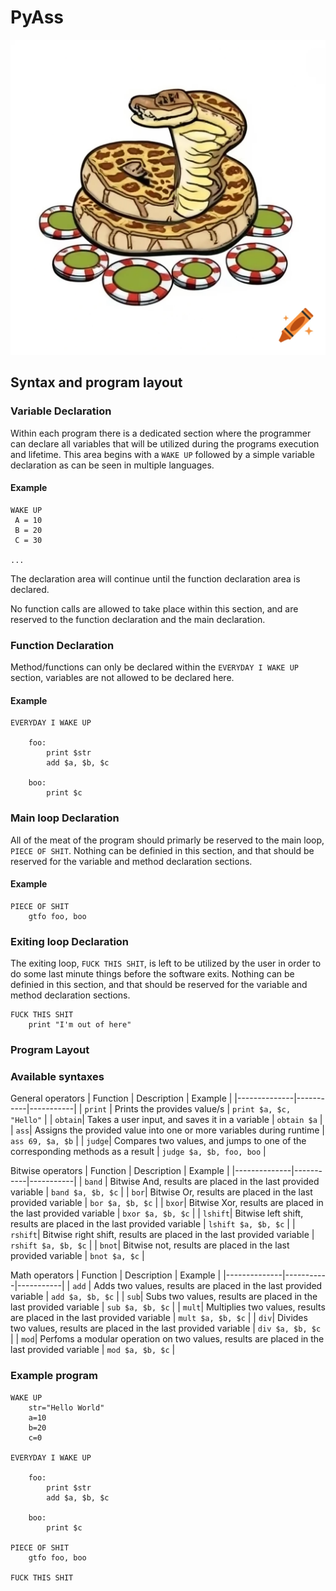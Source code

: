 # PyAss

![](images/craiyon_125433_A_slithering_diamondback_rattlesnake_casually_coils_across_a_table__eyeing_a_pile_of_.png)



## Syntax and program layout

### Variable Declaration
Within each program there is a dedicated section where the programmer can declare all variables that will be utilized
during the programs execution and lifetime. This area begins with a `WAKE UP` followed by a simple variable declaration as can be seen in multiple languages.

#### Example
```
WAKE UP
 A = 10
 B = 20
 C = 30

...
```
The declaration area will continue until the function declaration area is declared.

No function calls are allowed to take place within this section, and are reserved to the function declaration and the main declaration.

### Function Declaration
Method/functions can only be declared within the `EVERYDAY I WAKE UP` section, variables are not allowed to be declared here.

#### Example
```
EVERYDAY I WAKE UP

    foo:
        print $str
        add $a, $b, $c

    boo:
        print $c
```

### Main loop Declaration
All of the meat of the program should primarly be reserved to the main loop, `PIECE OF SHIT`. Nothing can be definied in this section, and that should be reserved for the variable and method declaration sections.

#### Example
```
PIECE OF SHIT
    gtfo foo, boo
```

### Exiting loop Declaration
The exiting loop, `FUCK THIS SHIT`, is left to be utilized by the user in order to do some last minute things before the software exits. Nothing can be definied in this section, and that should be reserved for the variable and method declaration sections.


```
FUCK THIS SHIT
    print "I'm out of here"
```

### Program Layout

### Available syntaxes
General operators
| Function         | Description     | Example |
|--------------|-----------|-----------|
| `print` | Prints the provides value/s | `print $a, $c, "Hello"` |
| `obtain`| Takes a user input, and saves it in a variable  | `obtain $a` |
| `ass`| Assigns the provided value into one or more variables during runtime | `ass 69, $a, $b` |
| `judge`| Compares two values, and jumps to one of the corresponding methods as a result | `judge $a, $b, foo, boo` |

Bitwise operators
| Function         | Description     | Example |
|--------------|-----------|-----------|
| `band` | Bitwise And, results are placed in the last provided variable  | `band $a, $b, $c` |
| `bor`| Bitwise Or, results are placed in the last provided variable  | `bor $a, $b, $c` |
| `bxor`| Bitwise Xor, results are placed in the last provided variable  | `bxor $a, $b, $c` |
| `lshift`| Bitwise left shift, results are placed in the last provided variable | `lshift $a, $b, $c` |
| `rshift`| Bitwise right shift, results are placed in the last provided variable | `rshift $a, $b, $c` |
| `bnot`| Bitwise not, results are placed in the last provided variable | `bnot $a, $c` |

Math operators
| Function         | Description     | Example |
|--------------|-----------|-----------|
| `add` | Adds two values, results are placed in the last provided variable | `add $a, $b, $c` |
| `sub`| Subs two values, results are placed in the last provided variable | `sub $a, $b, $c` |
| `mult`| Multiplies two values, results are placed in the last provided variable | `mult $a, $b, $c` |
| `div`| Divides two values, results are placed in the last provided variable | `div $a, $b, $c` |
| `mod`| Perfoms a modular operation on two values, results are placed in the last provided variable | `mod $a, $b, $c` |


### Example program
```
WAKE UP
    str="Hello World"
    a=10
    b=20
    c=0

EVERYDAY I WAKE UP

    foo:
        print $str
        add $a, $b, $c

    boo:
        print $c

PIECE OF SHIT
    gtfo foo, boo

FUCK THIS SHIT

```
